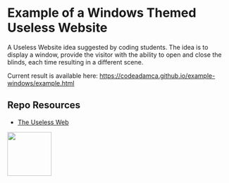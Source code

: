 # Example of a Windows Themed Useless Website

A Useless Website idea suggested by coding students. The idea is to display a window, provide the visitor with the ability to open and close the blinds, each time resulting in a different scene. 

Current result is available here:
https://codeadamca.github.io/example-windows/example.html

## Repo Resources

- [The Useless Web](https://theuselessweb.com/)

<a href="https://codeadam.ca">
<img src="https://codeadam.ca/images/code-block.png" width="100">
</a>


